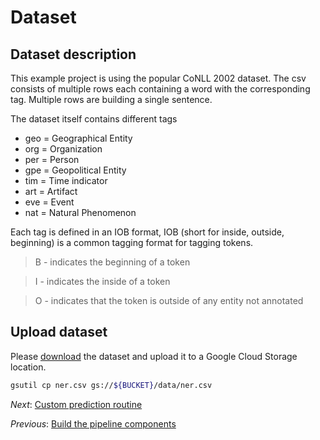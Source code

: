 # Dataset

## Dataset description

This example project is using the popular CoNLL 2002 dataset. The csv consists of multiple rows each containing a word with the corresponding tag. Multiple rows are building a single sentence. 

The dataset itself contains different tags
* geo = Geographical Entity 
* org = Organization 
* per = Person 
* gpe = Geopolitical Entity 
* tim = Time indicator 
* art = Artifact 
* eve = Event 
* nat = Natural Phenomenon

Each tag is defined in an IOB format, IOB (short for inside, outside, beginning) is a common tagging format for tagging tokens.

> B - indicates the beginning of a token

> I - indicates the inside of a token

> O - indicates that the token is outside of any entity not annotated

## Upload dataset
Please [download](https://drive.google.com/open?id=1qNNaYguyH_xLfbqnR5ABuYrjblkUEr_z) the dataset and upload it to a Google Cloud Storage location. 

```bash
gsutil cp ner.csv gs://${BUCKET}/data/ner.csv
```

*Next*: [Custom prediction routine](step-4-custom-prediction-routine.md)

*Previous*: [Build the pipeline components](step-2-build-components.md)